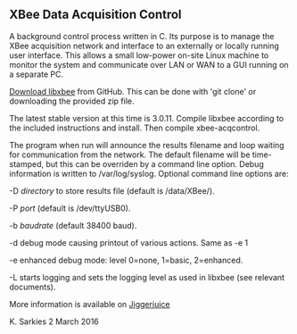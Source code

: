 XBee Data Acquisition Control
-----------------------------

A background control process written in C. Its purpose is to manage the XBee
acquisition network and interface to an externally or locally running user
interface. This allows a small low-power on-site Linux machine to monitor the
system and communicate over LAN or WAN to a GUI running on a separate PC.

[Download libxbee](https://github.com/attie/libxbee3) from GitHub. This can be done with 'git clone' or downloading
the provided zip file.

The latest stable version at this time is 3.0.11. Compile libxbee according to
the included instructions and install. Then compile xbee-acqcontrol.

The program when run will announce the results filename and loop waiting for
communication from the network. The default filename will be time-stamped, but
this can be overriden by a command line option. Debug information is written to
/var/log/syslog. Optional command line options are:

-D _directory_ to store results file (default is /data/XBee/).

-P _port_ (default is /dev/ttyUSB0).

-b _baudrate_ (default 38400 baud).

-d debug mode causing printout of various actions. Same as -e 1

-e enhanced debug mode: level 0=none, 1=basic, 2=enhanced.

-L starts logging and sets the logging level as used in libxbee (see relevant documents).

More information is available on [Jiggerjuice](http://www.jiggerjuice.info/electronics/projects/XBee-network/xbee-data-acquisition.html)

K. Sarkies
2 March 2016

